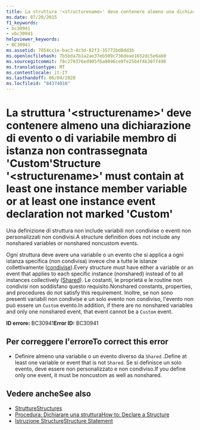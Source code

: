 ```yaml
---
title: La struttura '<structurename>' deve contenere almeno una dichiarazione di evento o di variabile membro di istanza non contrassegnata 'Custom'
ms.date: 07/20/2015
f1_keywords:
- bc30941
- vbc30941
helpviewer_keywords:
- BC30941
ms.assetid: 7054cc1e-bac3-4c3d-82f3-35772bd8dd3b
ms.openlocfilehash: 7b5bda7b1a2ae37eb509c736deae1652dc5e6ab0
ms.sourcegitcommit: f8c270376ed905f6a8896ce0fe25b4f4b38ff498
ms.translationtype: MT
ms.contentlocale: it-IT
ms.lasthandoff: 06/04/2020
ms.locfileid: "84374018"
---
```

# <a name="structure-structurename-must-contain-at-least-one-instance-member-variable-or-at-least-one-instance-event-declaration-not-marked-custom"></a><span data-ttu-id="419f5-102">La struttura '\<structurename>' deve contenere almeno una dichiarazione di evento o di variabile membro di istanza non contrassegnata 'Custom'</span><span class="sxs-lookup"><span data-stu-id="419f5-102">Structure '\<structurename>' must contain at least one instance member variable or at least one instance event declaration not marked 'Custom'</span></span>
<span data-ttu-id="419f5-103">Una definizione di struttura non include variabili non condivise o eventi non personalizzati non condivisi.</span><span class="sxs-lookup"><span data-stu-id="419f5-103">A structure definition does not include any nonshared variables or nonshared noncustom events.</span></span>  
  
 <span data-ttu-id="419f5-104">Ogni struttura deve avere una variabile o un evento che si applica a ogni istanza specifica (non condivisa) invece che a tutte le istanze collettivamente ([condivise](../modifiers/shared.md)).</span><span class="sxs-lookup"><span data-stu-id="419f5-104">Every structure must have either a variable or an event that applies to each specific instance (nonshared) instead of to all instances collectively ([Shared](../modifiers/shared.md)).</span></span> <span data-ttu-id="419f5-105">Le costanti, le proprietà e le routine non condivisi non soddisfano questo requisito.</span><span class="sxs-lookup"><span data-stu-id="419f5-105">Nonshared constants, properties, and procedures do not satisfy this requirement.</span></span> <span data-ttu-id="419f5-106">Inoltre, se non sono presenti variabili non condivise e un solo evento non condiviso, l'evento non può essere un `Custom` evento.</span><span class="sxs-lookup"><span data-stu-id="419f5-106">In addition, if there are no nonshared variables and only one nonshared event, that event cannot be a `Custom` event.</span></span>  
  
 <span data-ttu-id="419f5-107">**ID errore:** BC30941</span><span class="sxs-lookup"><span data-stu-id="419f5-107">**Error ID:** BC30941</span></span>  
  
## <a name="to-correct-this-error"></a><span data-ttu-id="419f5-108">Per correggere l'errore</span><span class="sxs-lookup"><span data-stu-id="419f5-108">To correct this error</span></span>  
  
- <span data-ttu-id="419f5-109">Definire almeno una variabile o un evento diverso da `Shared` .</span><span class="sxs-lookup"><span data-stu-id="419f5-109">Define at least one variable or event that is not `Shared`.</span></span> <span data-ttu-id="419f5-110">Se si definisce un solo evento, deve essere non personalizzato e non condiviso.</span><span class="sxs-lookup"><span data-stu-id="419f5-110">If you define only one event, it must be noncustom as well as nonshared.</span></span>  
  
## <a name="see-also"></a><span data-ttu-id="419f5-111">Vedere anche</span><span class="sxs-lookup"><span data-stu-id="419f5-111">See also</span></span>

- [<span data-ttu-id="419f5-112">Strutture</span><span class="sxs-lookup"><span data-stu-id="419f5-112">Structures</span></span>](../../programming-guide/language-features/data-types/structures.md)
- [<span data-ttu-id="419f5-113">Procedura: Dichiarare una struttura</span><span class="sxs-lookup"><span data-stu-id="419f5-113">How to: Declare a Structure</span></span>](../../programming-guide/language-features/data-types/how-to-declare-a-structure.md)
- [<span data-ttu-id="419f5-114">Istruzione Structure</span><span class="sxs-lookup"><span data-stu-id="419f5-114">Structure Statement</span></span>](../statements/structure-statement.md)
